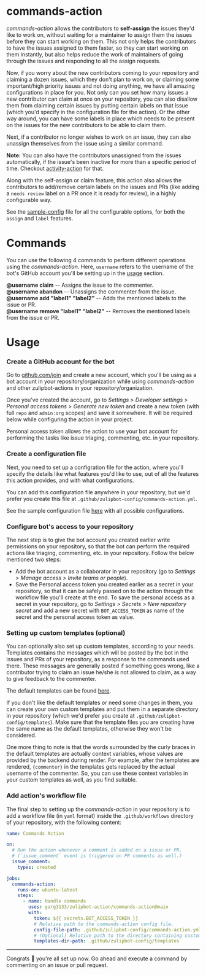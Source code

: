 # commands-action

_commands-action_ allows the contributors to **self-assign** the issues they'd like to work on, without waiting for a maintainer to assign them the issues before they can start working on them. This not only helps the contributors to have the issues assigned to them faster, so they can start working on them instantly, but also helps reduce the work of maintainers of going through the issues and responding to all the assign requests.

Now, if you worry about the new contributors coming to your repository and claiming a dozen issues, which they don't plan to work on, or claiming some important/high priority issues and not doing anything, we have all amazing configurations in place for you. Not only can you set how many issues a new contributor can claim at once on your repository, you can also disallow them from claiming certain issues by putting certain labels on that issue (which you'd specify in the configuration file for the action). Or the other way around, you can have some labels in place which needs to be present on the issues for the new contributors to be able to claim them.

Next, if a contributor no longer wishes to work on an issue, they can also unassign themselves from the issue using a similar command.

**Note:** You can also have the contributors unassigned from the issues automatically, if the issue's been inactive for more than a specific period of time. Checkout [activity-action](../activity-action) for that.

Along with the self-assign or claim feature, this action also allows the contributors to add/remove certain labels on the issues and PRs (like adding a `needs review` label on a PR once it is ready for review), in a highly configurable way.

See the [sample-config](config/sample-config.yml) file for all the configurable options, for both the `assign` and `label` features.

# Commands

You can use the following 4 commands to perform different operations using the _commands-action_. Here, `username` refers to the username of the bot's GitHub account you'll be setting up in the [usage](#usage) section.

**@username claim** -- Assigns the issue to the commenter.  
**@username abandon** -- Unassigns the commenter from the issue.  
**@username add "label1" "label2"** -- Adds the mentioned labels to the issue or PR.  
**@username remove "label1" "label2"** -- Removes the mentioned labels from the issue or PR.

# Usage

### Create a GitHub account for the bot

Go to [github.com/join](https://github.com/join) and create a new account, which you'll be using as a bot account in your repository/organization while using _commands-action_ and other zulipbot-actions in your repository/organization.

Once you've created the account, go to _Settings > Developer settings > Personal access tokens > Generate new token_ and create a new token (with full `repo` and `admin:org` scopes) and save it somewhere. It will be required below while configuring the action in your project.

Personal access token allows the action to use your bot account for performing the tasks like issue triaging, commenting, etc. in your repository.

### Create a configuration file

Next, you need to set up a configration file for the action, where you'll specify the details like what features you'd like to use, out of all the features this action provides, and with what configurations.

You can add this configuration file anywhere in your repository, but we'd prefer you create this file at `.github/zulipbot-config/commands-action.yml`.

See the sample configuration file [here](config/sample-config.yml) with all possible configurations.

### Configure bot's access to your repository

The next step is to give the bot account you created earlier write permissions on your repository, so that the bot can perform the required actions like triaging, commenting, etc. in your repository. Follow the below mentioned two steps:

- Add the bot account as a collaborator in your repository (go to _Settings > Manage access > Invite teams or people_).
- Save the Personal access token you created earlier as a secret in your repository, so that it can be safely passed on to the action through the workflow file you'll create at the end. To save the personal access as a secret in your repository, go to _Settings > Secrets > New repository secret_ and add a new secret with `BOT_ACCESS_TOKEN` as name of the secret and the personal access token as value.

### Setting up custom templates (optional)

You can optionally also set up custom templates, according to your needs. Templates contains the messages which will be posted by the bot in the issues and PRs of your repository, as a response to the commands used there. These messages are generally posted if something goes wrong, like a contributor trying to claim an issue he/she is not allowed to claim, as a way to give feedback to the commenter.

The default templates can be found [here](templates/).

If you don't like the default templates or need some changes in them, you can create your own custom templates and put them in a separate directory in your repository (which we'd prefer you create at `.github/zulipbot-config/templates`). Make sure that the template files you are creating have the same name as the default templates, otherwise they won't be considered.

One more thing to note is that the words surrounded by the curly braces in the default templates are actually context variables, whose values are provided by the backend during render. For example, after the templates are rendered, `{commenter}` in the templates gets replaced by the actual username of the commenter. So, you can use these context variables in your custom templates as well, as you find suitable.

### Add action's workflow file

The final step to setting up the _commands-action_ in your repository is to add a workflow file (in `yaml` format) inside the `.github/workflows` directory of your repository, with the following content:

```yml
name: Commands Action

on:
  # Run the action whenever a comment is added on a issue or PR.
  # (`issue_comment` event is triggered on PR comments as well.)
  issue_comment:
    types: created

jobs:
  commands-action:
    runs-on: ubuntu-latest
    steps:
      - name: Handle commands
        uses: garg3133/zulipbot-action/commands-action@main
        with:
          token: ${{ secrets.BOT_ACCESS_TOKEN }}
          # Relative path to the commands-action config file.
          config-file-path: .github/zulipbot-config/commands-action.yml
          # (Optional) Relative path to the directory containing custom templates.
          templates-dir-path: .github/zulipbot-config/templates
```

---

Congrats :tada: you're all set up now. Go ahead and execute a command by commenting on an issue or pull request.
